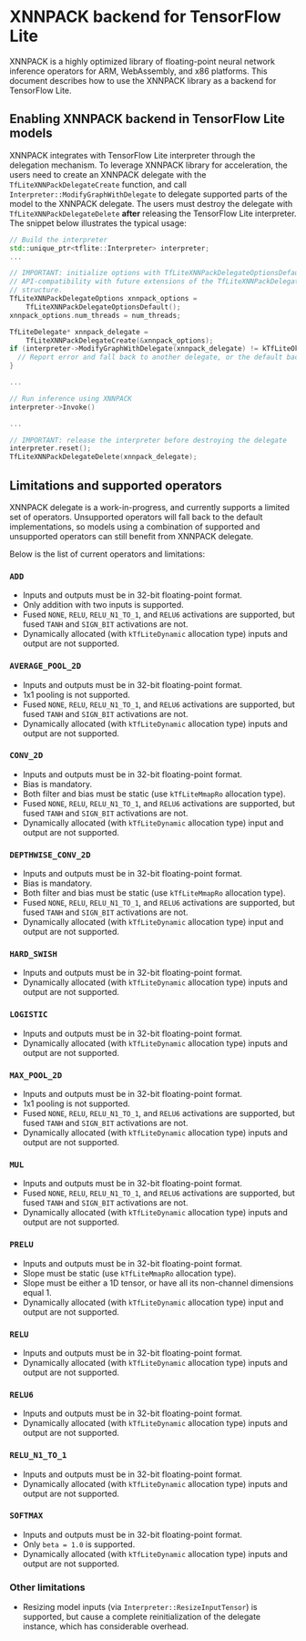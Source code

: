 # XNNPACK backend for TensorFlow Lite

XNNPACK is a highly optimized library of floating-point neural network inference
operators for ARM, WebAssembly, and x86 platforms. This document describes how
to use the XNNPACK library as a backend for TensorFlow Lite.

## Enabling XNNPACK backend in TensorFlow Lite models

XNNPACK integrates with TensorFlow Lite interpreter through the delegation
mechanism. To leverage XNNPACK library for acceleration, the users need to
create an XNNPACK delegate with the `TfLiteXNNPackDelegateCreate` function, and
call `Interpreter::ModifyGraphWithDelegate` to delegate supported parts of the
model to the XNNPACK delegate. The users must destroy the delegate with
`TfLiteXNNPackDelegateDelete` **after** releasing the TensorFlow Lite
interpreter. The snippet below illustrates the typical usage:

```c++
// Build the interpreter
std::unique_ptr<tflite::Interpreter> interpreter;
...

// IMPORTANT: initialize options with TfLiteXNNPackDelegateOptionsDefault() for
// API-compatibility with future extensions of the TfLiteXNNPackDelegateOptions
// structure.
TfLiteXNNPackDelegateOptions xnnpack_options =
    TfLiteXNNPackDelegateOptionsDefault();
xnnpack_options.num_threads = num_threads;

TfLiteDelegate* xnnpack_delegate =
    TfLiteXNNPackDelegateCreate(&xnnpack_options);
if (interpreter->ModifyGraphWithDelegate(xnnpack_delegate) != kTfLiteOk) {
  // Report error and fall back to another delegate, or the default backend
}

...

// Run inference using XNNPACK
interpreter->Invoke()

...

// IMPORTANT: release the interpreter before destroying the delegate
interpreter.reset();
TfLiteXNNPackDelegateDelete(xnnpack_delegate);
```

## Limitations and supported operators

XNNPACK delegate is a work-in-progress, and currently supports a limited set of
operators. Unsupported operators will fall back to the default implementations,
so models using a combination of supported and unsupported operators can still
benefit from XNNPACK delegate.

Below is the list of current operators and limitations:

### `ADD`

- Inputs and outputs must be in 32-bit floating-point format.
- Only addition with two inputs is supported.
- Fused `NONE`, `RELU`, `RELU_N1_TO_1`, and `RELU6` activations are supported,
  but fused `TANH` and `SIGN_BIT` activations are not.
- Dynamically allocated (with `kTfLiteDynamic` allocation type) inputs and
  output are not supported.

### `AVERAGE_POOL_2D`

- Inputs and outputs must be in 32-bit floating-point format.
- 1x1 pooling is not supported.
- Fused `NONE`, `RELU`, `RELU_N1_TO_1`, and `RELU6` activations are supported,
  but fused `TANH` and `SIGN_BIT` activations are not.
- Dynamically allocated (with `kTfLiteDynamic` allocation type) inputs and
  output are not supported.

### `CONV_2D`

- Inputs and outputs must be in 32-bit floating-point format.
- Bias is mandatory.
- Both filter and bias must be static (use `kTfLiteMmapRo` allocation type).
- Fused `NONE`, `RELU`, `RELU_N1_TO_1`, and `RELU6` activations are supported,
  but fused `TANH` and `SIGN_BIT` activations are not.
- Dynamically allocated (with `kTfLiteDynamic` allocation type) input and output
  are not supported.

### `DEPTHWISE_CONV_2D`

- Inputs and outputs must be in 32-bit floating-point format.
- Bias is mandatory.
- Both filter and bias must be static (use `kTfLiteMmapRo` allocation type).
- Fused `NONE`, `RELU`, `RELU_N1_TO_1`, and `RELU6` activations are supported,
  but fused `TANH` and `SIGN_BIT` activations are not.
- Dynamically allocated (with `kTfLiteDynamic` allocation type) input and output
  are not supported.

### `HARD_SWISH`

- Inputs and outputs must be in 32-bit floating-point format.
- Dynamically allocated (with `kTfLiteDynamic` allocation type) inputs and
  output are not supported.

### `LOGISTIC`

- Inputs and outputs must be in 32-bit floating-point format.
- Dynamically allocated (with `kTfLiteDynamic` allocation type) inputs and
  output are not supported.

### `MAX_POOL_2D`

- Inputs and outputs must be in 32-bit floating-point format.
- 1x1 pooling is not supported.
- Fused `NONE`, `RELU`, `RELU_N1_TO_1`, and `RELU6` activations are supported,
  but fused `TANH` and `SIGN_BIT` activations are not.
- Dynamically allocated (with `kTfLiteDynamic` allocation type) inputs and
  output are not supported.

### `MUL`

- Inputs and outputs must be in 32-bit floating-point format.
- Fused `NONE`, `RELU`, `RELU_N1_TO_1`, and `RELU6` activations are supported,
  but fused `TANH` and `SIGN_BIT` activations are not.
- Dynamically allocated (with `kTfLiteDynamic` allocation type) inputs and
  output are not supported.

### `PRELU`

- Inputs and outputs must be in 32-bit floating-point format.
- Slope must be static (use `kTfLiteMmapRo` allocation type).
- Slope must be either a 1D tensor, or have all its non-channel dimensions
  equal 1.
- Dynamically allocated (with `kTfLiteDynamic` allocation type) input and output
  are not supported.

### `RELU`

- Inputs and outputs must be in 32-bit floating-point format.
- Dynamically allocated (with `kTfLiteDynamic` allocation type) inputs and
  output are not supported.

### `RELU6`

- Inputs and outputs must be in 32-bit floating-point format.
- Dynamically allocated (with `kTfLiteDynamic` allocation type) inputs and
  output are not supported.

### `RELU_N1_TO_1`

- Inputs and outputs must be in 32-bit floating-point format.
- Dynamically allocated (with `kTfLiteDynamic` allocation type) inputs and
  output are not supported.

### `SOFTMAX`

- Inputs and outputs must be in 32-bit floating-point format.
- Only `beta = 1.0` is supported.
- Dynamically allocated (with `kTfLiteDynamic` allocation type) inputs and
  output are not supported.

### Other limitations

- Resizing model inputs (via `Interpreter::ResizeInputTensor`) is supported, but
  cause a complete reinitialization of the delegate instance, which has
  considerable overhead.
